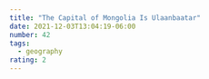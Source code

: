 ```yaml
---
title: "The Capital of Mongolia Is Ulaanbaatar"
date: 2021-12-03T13:04:19-06:00
number: 42
tags:
  - geography
rating: 2
---
```


